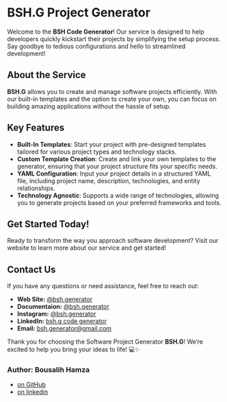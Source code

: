 # BSH.G Project Generator

Welcome to the **BSH Code Generator**! Our service is designed to help developers quickly kickstart their projects by simplifying the setup process. Say goodbye to tedious configurations and hello to streamlined development!

## About the Service

**BSH.G** allows you to create and manage software projects efficiently. With our built-in templates and the option to create your own, you can focus on building amazing applications without the hassle of setup.

## Key Features

- **Built-In Templates**: Start your project with pre-designed templates tailored for various project types and technology stacks.
- **Custom Template Creation**: Create and link your own templates to the generator, ensuring that your project structure fits your specific needs.
- **YAML Configuration**: Input your project details in a structured YAML file, including project name, description, technologies, and entity relationships.
- **Technology Agnostic**: Supports a wide range of technologies, allowing you to generate projects based on your preferred frameworks and tools.

## Get Started Today!

Ready to transform the way you approach software development? Visit our website to learn more about our service and get started!

## Contact Us

If you have any questions or need assistance, feel free to reach out:

- **Web Site:** [@bsh.generator](https://www.bshgen.com)
- **Documentaion:** [@bsh.generator](https://docs.bshgen.com)
- **Instagram:** [@bsh.generator](https://www.instagram.com/bsh.generator/)
- **LinkedIn:** [bsh.g code generator](https://www.linkedin.com/company/bshg/)
- **Email:** [bsh.generator@gmail.com](mailto:bsh.generator@gmail.com)

Thank you for choosing the Software Project Generator **BSH.G**! We’re excited to help you bring your ideas to life! 💻✨

### Author: Bousalih Hamza
- [on GitHub](https://github.com/hamza-bousalih)
- [on linkedin](https://www.linkedin.com/in/hamza-bousalih)
